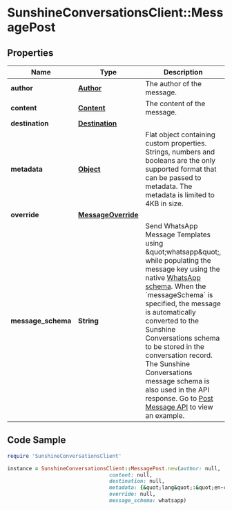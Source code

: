 # SunshineConversationsClient::MessagePost

## Properties

Name | Type | Description | Notes
------------ | ------------- | ------------- | -------------
**author** | [**Author**](Author.md) | The author of the message. | 
**content** | [**Content**](Content.md) | The content of the message. | 
**destination** | [**Destination**](Destination.md) |  | [optional] 
**metadata** | [**Object**](.md) | Flat object containing custom properties. Strings, numbers and booleans  are the only supported format that can be passed to metadata. The metadata is limited to 4KB in size.  | [optional] 
**override** | [**MessageOverride**](MessageOverride.md) |  | [optional] 
**message_schema** | **String** | Send WhatsApp Message Templates using \&quot;whatsapp\&quot;, while populating the message key using the native [WhatsApp schema](https://developers.facebook.com/docs/whatsapp/api/messages/message-templates). When the &#x60;messageSchema&#x60; is specified, the message is automatically converted to the Sunshine Conversations schema to be stored in the conversation record. The Sunshine Conversations message schema is also used in the API response. Go to [Post Message API](https://docs.smooch.io/guide/whatsapp/#post-message-api) to view an example.  | [optional] 

## Code Sample

```ruby
require 'SunshineConversationsClient'

instance = SunshineConversationsClient::MessagePost.new(author: null,
                                 content: null,
                                 destination: null,
                                 metadata: {&quot;lang&quot;:&quot;en-ca&quot;},
                                 override: null,
                                 message_schema: whatsapp)
```


